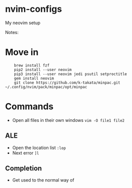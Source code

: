 # nvim-configs
My neovim setup


Notes:

# Move in
```
    brew install fzf
    pip2 install --user neovim
    pip3 install --user neovim jedi psutil setproctitle
    gem install neovim
    git clone https://github.com/k-takata/minpac.git ~/.config/nvim/pack/minpac/opt/minpac
```

# Commands

* Open all files in their own windows `vim -O file1 file2`

## ALE

* Open the location list `:lop`
* Next error `]l`

## Completion

* Get used to the normal way of <CTL-p>


